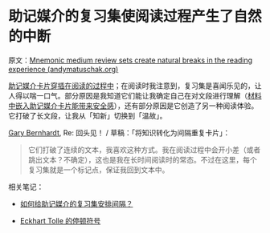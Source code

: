 # 助记媒介的复习集使阅读过程产生了自然的中断

原文：[Mnemonic medium review sets create natural breaks in the reading experience (andymatuschak.org)](https://notes.andymatuschak.org/z4sXBJLQQrFYFUKPE9nrW5gDndYWCPP7Kic)

[助记媒介卡片穿插在阅读的过程中](https://notes.andymatuschak.org/zE1sr3TTDoEJut4hgai2w6qFUwBYHSkk7no)；在阅读时我注意到，复习集是喜闻乐见的，让人得以喘一口气。部分原因是我知道它们能让我确定自己在对文段进行理解（[材料中嵌入助记媒介卡片能带来安全感](https://notes.andymatuschak.org/z2TCHSDXHpLAH7137LZ5zZjcRVepwtrMVLpk)），还有部分原因是它创造了另一种阅读体验。它打破了长文段，让我从「知新」切换到「温故」。

[Gary Bernhardt](https://notes.andymatuschak.org/z4S7bk6dvuUUHrBUP58cn94r2zpUFfkBuUU7N), Re: 回头见！ / 草稿：「将知识转化为间隔重复卡片」：

> 它们打破了连续的文本，我喜欢这种方式。我在阅读过程中会开小差（或者跳出文本？不确定），这也是我在长时间阅读时的常态。不过在这里，每个复习集就是一个标记点，保证我回到文本中。

相关笔记：

- [如何给助记媒介的复习集安排间隔？](https://notes.andymatuschak.org/z2HvBwx8Uqr7ErLp28oTuiKebTYy3RaRgv4B7)

- [Eckhart Tolle 的停顿符号](https://notes.andymatuschak.org/zxRE7XavvhxgY3EkFduYB5B4fnMBknizq52u)